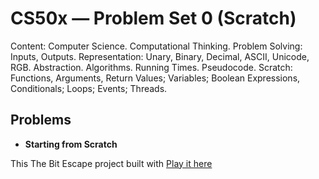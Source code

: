 # CS50x — Problem Set 0 (Scratch)

Content: Computer Science. Computational Thinking. Problem Solving: Inputs, Outputs. Representation: Unary, Binary, Decimal, ASCII, Unicode, RGB. Abstraction. Algorithms. Running Times. Pseudocode. Scratch: Functions, Arguments, Return Values; Variables; Boolean Expressions, Conditionals; Loops; Events; Threads.

## Problems
- **Starting from Scratch**

This The Bit Escape project built with
[Play it here](https://scratch.mit.edu/projects/1202673502) 